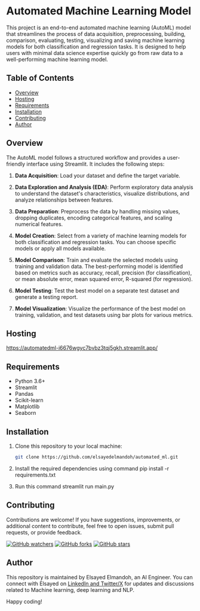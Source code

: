 # Automated Machine Learning Model

This project is an end-to-end automated machine learning (AutoML) model that streamlines the process of data acquisition, preprocessing, building, comparison, evaluating, testing, visualizing and saving machine learning models for both classification and regression tasks. It is designed to help users with minimal data science expertise quickly go from raw data to a well-performing machine learning model.

## Table of Contents

- [Overview](#overview)
- [Hosting](#hosting)
- [Requirements](#requirements)
- [Installation](#installation)
- [Contributing](#contributing)
- [Author](#author)

## Overview

The AutoML model follows a structured workflow and provides a user-friendly interface using Streamlit. It includes the following steps:

1. **Data Acquisition**: Load your dataset and define the target variable.

2. **Data Exploration and Analysis (EDA)**: Perform exploratory data analysis to understand the dataset's characteristics, visualize distributions, and analyze relationships between features.

3. **Data Preparation**: Preprocess the data by handling missing values, dropping duplicates, encoding categorical features, and scaling numerical features.

4. **Model Creation**: Select from a variety of machine learning models for both classification and regression tasks. You can choose specific models or apply all models available.

5. **Model Comparison**: Train and evaluate the selected models using training and validation data. The best-performing model is identified based on metrics such as accuracy, recall, precision (for classification), or mean absolute error, mean squared error, R-squared (for regression).

6. **Model Testing**: Test the best model on a separate test dataset and generate a testing report.

7. **Model Visualization**: Visualize the performance of the best model on training, validation, and test datasets using bar plots for various metrics.


## Hosting

https://automatedml-i6676wgyc7bvbz3tqj5gkh.streamlit.app/


## Requirements

- Python 3.6+
- Streamlit
- Pandas
- Scikit-learn
- Matplotlib
- Seaborn

## Installation

1. Clone this repository to your local machine:

   ```bash
   git clone https://github.com/elsayedelmandoh/automated_ml.git

2. Install the required dependencies using command pip install -r requirements.txt
3. Run this command streamlit run main.py


## Contributing

Contributions are welcome! If you have suggestions, improvements, or additional content to contribute, feel free to open issues, submit pull requests, or provide feedback. 

[![GitHub watchers](https://img.shields.io/github/watchers/elsayedelmandoh/automated_ml.svg?style=social&label=Watch)](https://GitHub.com/elsayedelmandoh/automated_ml/watchers/?WT.mc_id=academic-105485-koreyst)
[![GitHub forks](https://img.shields.io/github/forks/elsayedelmandoh/automated_ml.svg?style=social&label=Fork)](https://GitHub.com/elsayedelmandoh/automated_ml/network/?WT.mc_id=academic-105485-koreyst)
[![GitHub stars](https://img.shields.io/github/stars/elsayedelmandoh/automated_ml.svg?style=social&label=Star)](https://GitHub.com/elsayedelmandoh/automated_ml/stargazers/?WT.mc_id=academic-105485-koreyst)

## Author

This repository is maintained by Elsayed Elmandoh, an AI Engineer. You can connect with Elsayed on [LinkedIn and Twitter/X](https://linktr.ee/elsayedelmandoh) for updates and discussions related to Machine learning, deep learning and NLP.

Happy coding!
